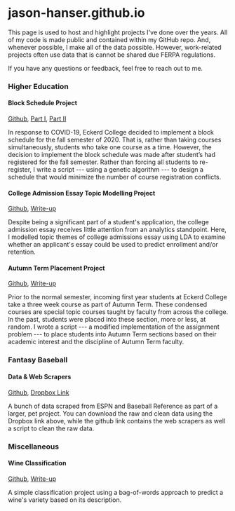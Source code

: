 # jason-hanser.github.io

This page is used to host and highlight projects I've done over the years. All of my code is made public and contained within my GitHub repo. And, whenever possible, I make all of the data possible. However, work-related projects often use data that is cannot be shared due FERPA regulations. 

If you have any questions or feedback, feel free to reach out to me. 


### Higher Education

#### Block Schedule Project

[Github](https://github.com/jason-hanser/block-schedule), [Part I](https://htmlpreview.github.io/?https://github.com/jason-hanser/block-schedule/blob/master/block-schedule-walkthrough-p1.html), [Part II](https://htmlpreview.github.io/?https://github.com/jason-hanser/block-schedule/blob/master/block-schedule-walkthrough-p2.html)

In response to COVID-19, Eckerd College decided to implement a block schedule for the fall semester of 2020. That is, rather than taking courses simultaneously, students who take one course as a time. However, the decision to implement the block schedule was made after student’s had registered for the fall semester. Rather than forcing all students to re-register, I write a script --- using a genetic algorithm --- to design a schedule that would minimize the number of course registration conflicts.


#### College Admission Essay Topic Modelling Project

[Github](https://github.com/jason-hanser/college-admission-essays), [Write-up](https://htmlpreview.github.io/?https://github.com/jason-hanser/college-admission-essays/blob/master/college-admission-essays.html)

Despite being a significant part of a student's application, the college admission essay receives little attention from an analytics standpoint. Here, I modelled topic themes of college admissions essay using LDA to examine whether an applicant's essay could be used to predict enrollment and/or retention. 


#### Autumn Term Placement Project

[Github](https://github.com/jason-hanser/at-placement-project), [Write-up](https://htmlpreview.github.io/?https://github.com/jason-hanser/at-placement-project/blob/master/at-placement-walkthrough.html)

Prior to the normal semester, incoming first year students at Eckerd College take a three week course as part of Autumn Term. These condensed courses are special topic courses taught by faculty from across the college. In the past, students were placed into these section, more or less, at random. I wrote a script --- a modified implementation of the assignment problem --- to place students into Autumn Term sections based on their academic interest and the discipline of Autumn Term faculty. 


### Fantasy Baseball

#### Data & Web Scrapers

[Github](https://github.com/jason-hanser/fantasy-baseball/tree/main/1%20-%20Scraping%20and%20Cleaning), [Dropbox Link](https://www.dropbox.com/sh/v3m6s84997jmkwq/AADTI3MCzcNeV8C4Qlu1lW7-a?dl=0)

A bunch of data scraped from ESPN and Baseball Reference as part of a larger, pet project. You can download the raw and clean data using the Dropbox link above, while the github link contains the web scrapers as well a script to clean the raw data. 



### Miscellaneous

#### Wine Classification

[Github](https://github.com/jason-hanser/Wine-Reviews), [Write-up](https://htmlpreview.github.io/?https://github.com/jason-hanser/Wine-Reviews/blob/master/Wine-Reviews.html)

A simple classification project using a bag-of-words approach to predict a wine's variety based on its description. 

